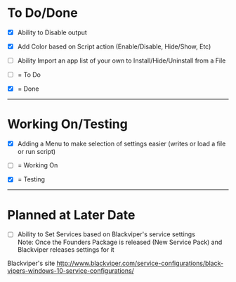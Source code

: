 # To Do/Done
- [X] Ability to Disable output
- [X] Add Color based on Script action (Enable/Disable, Hide/Show, Etc)
- [ ] Ability Import an app list of your own to Install/Hide/Uninstall from a File

- [ ] = To Do
- [X] = Done

-------------------------------------------------------------------------------------------------------------

# Working On/Testing
- [X] Adding a Menu to make selection of settings easier (writes or load a file or run script)

- [ ] = Working On
- [X] = Testing

-------------------------------------------------------------------------------------------------------------

# Planned at Later Date
- [ ] Ability to Set Services based on Blackviper's service settings <br>
 Note: Once the Founders Package is released (New Service Pack) and Blackviper releases settings for it

Blackviper's site
http://www.blackviper.com/service-configurations/black-vipers-windows-10-service-configurations/
